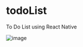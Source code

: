 # todoList
To Do List using React Native


![image](https://user-images.githubusercontent.com/104400450/172090402-2978f043-5728-4785-9db8-209f8b219a0d.png)
